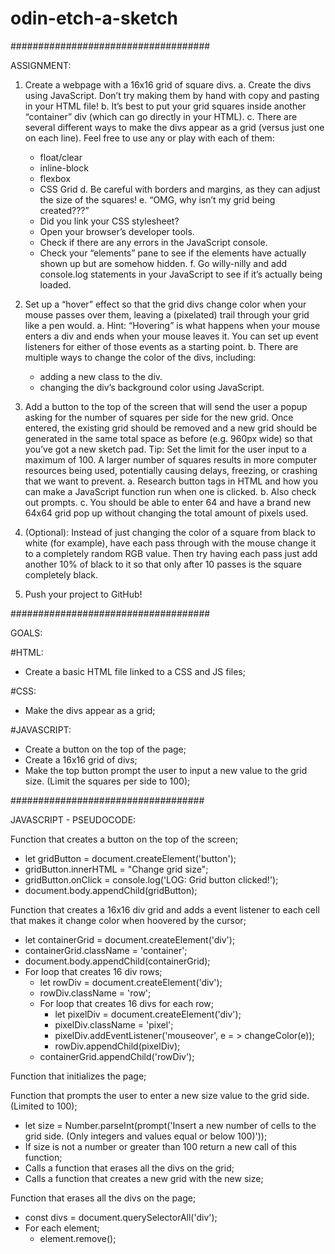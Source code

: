 # odin-etch-a-sketch


####################################

ASSIGNMENT:

1. Create a webpage with a 16x16 grid of square divs.
  a. Create the divs using JavaScript. Don’t try making them by hand with copy and pasting in your HTML file!
  b. It’s best to put your grid squares inside another “container” div (which can go directly in your HTML).
  c. There are several different ways to make the divs appear as a grid (versus just one on each line). Feel free to use any or play with each of them:
    - float/clear
    - inline-block
    - flexbox
    - CSS Grid
  d. Be careful with borders and margins, as they can adjust the size of the squares!
  e. “OMG, why isn’t my grid being created???”
    - Did you link your CSS stylesheet?
    - Open your browser’s developer tools.
    - Check if there are any errors in the JavaScript console.
    - Check your “elements” pane to see if the elements have actually shown up but are somehow hidden.
  f. Go willy-nilly and add console.log statements in your JavaScript to see if it’s actually being loaded.

2. Set up a “hover” effect so that the grid divs change color when your mouse passes over them, leaving a (pixelated) trail through your grid like a pen would.
  a. Hint: “Hovering” is what happens when your mouse enters a div and ends when your mouse leaves it. You can set up event listeners for either of those events as a starting point.
  b. There are multiple ways to change the color of the divs, including:
    - adding a new class to the div.
    - changing the div’s background color using JavaScript.

3. Add a button to the top of the screen that will send the user a popup asking for the number of squares per side for the new grid. Once entered, the existing grid should be removed and a new grid should be generated in the same total space as before (e.g. 960px wide) so that you’ve got a new sketch pad. Tip: Set the limit for the user input to a maximum of 100. A larger number of squares results in more computer resources being used, potentially causing delays, freezing, or crashing that we want to prevent.
  a. Research button tags in HTML and how you can make a JavaScript function run when one is clicked.
  b. Also check out prompts.
  c. You should be able to enter 64 and have a brand new 64x64 grid pop up without changing the total amount of pixels used.

4. (Optional): Instead of just changing the color of a square from black to white (for example), have each pass through with the mouse change it to a completely random RGB value. Then try having each pass just add another 10% of black to it so that only after 10 passes is the square completely black.

5. Push your project to GitHub!

####################################

GOALS:

#HTML:

- Create a basic HTML file linked to a CSS and JS files;

#CSS:

- Make the divs appear as a grid;

#JAVASCRIPT:

- Create a button on the top of the page;
- Create a 16x16 grid of divs;
- Make the top button prompt the user to input a new value to the grid size. (Limit the squares per side to 100);

###################################

JAVASCRIPT - PSEUDOCODE:

Function that creates a button on the top of the screen;
  - let gridButton = document.createElement('button');
  - gridButton.innerHTML = "Change grid size";
  - gridButton.onClick = console.log('LOG: Grid button clicked!');
  - document.body.appendChild(gridButton);

Function that creates a 16x16 div grid and adds a event listener to each cell that makes it change color when hoovered by the cursor;
  - let containerGrid = document.createElement('div');
  - containerGrid.className = 'container';
  - document.body.appendChild(containerGrid);
  - For loop that creates 16 div rows;
    - let rowDiv = document.createElement('div');
    - rowDiv.className = 'row';
    - For loop that creates 16 divs for each row;
      - let pixelDiv = document.createElement('div');
      - pixelDiv.className = 'pixel';
      - pixelDiv.addEventListener('mouseover', e = > changeColor(e));
      - rowDiv.appendChild(pixelDiv);
    - containerGrid.appendChild('rowDiv');

Function that initializes the page;

Function that prompts the user to enter a new size value to the grid side. (Limited to 100);
  - let size = Number.parseInt(prompt('Insert a new number of cells to the grid side. (Only integers and values equal or below 100)'));
  - If size is not a number or greater than 100 return a new call of this function;
  - Calls a function that erases all the divs on the grid;
  - Calls a function that creates a new grid with the new size;

Function that erases all the divs on the page;
  - const divs = document.querySelectorAll('div');
  - For each element;
    - element.remove();